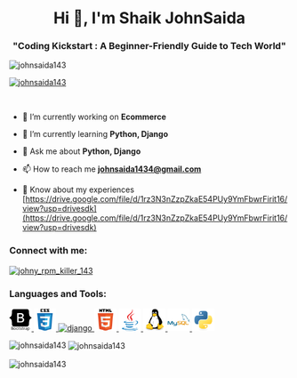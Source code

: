 <h1 align="center">Hi 👋, I'm Shaik JohnSaida</h1>
<h3 align="center">"Coding Kickstart : A Beginner-Friendly Guide to Tech World"</h3>

<p align="left"> <img src="https://komarev.com/ghpvc/?username=johnsaida143&label=Profile%20views&color=0e75b6&style=flat" alt="johnsaida143" /> </p>

<p align="left"> <a href="https://github.com/ryo-ma/github-profile-trophy"><img src="https://github-profile-trophy.vercel.app/?username=johnsaida143" alt="johnsaida143" /></a> </p>

<p align="left"> <a href="https://twitter.com/" target="blank"><img src="https://img.shields.io/twitter/follow/?logo=twitter&style=for-the-badge" alt="" /></a> </p>

- 🔭 I’m currently working on **Ecommerce**

- 🌱 I’m currently learning **Python, Django**

- 💬 Ask me about **Python, Django**

- 📫 How to reach me **johnsaida1434@gmail.com**

- 📄 Know about my experiences [https://drive.google.com/file/d/1rz3N3nZzpZkaE54PUy9YmFbwrFirit16/view?usp=drivesdk](https://drive.google.com/file/d/1rz3N3nZzpZkaE54PUy9YmFbwrFirit16/view?usp=drivesdk)

<h3 align="left">Connect with me:</h3>
<p align="left">
<a href="https://instagram.com/johny_rpm_killer_143" target="blank"><img align="center" src="https://raw.githubusercontent.com/rahuldkjain/github-profile-readme-generator/master/src/images/icons/Social/instagram.svg" alt="johny_rpm_killer_143" height="30" width="40" /></a>
</p>

<h3 align="left">Languages and Tools:</h3>
<p align="left"> <a href="https://getbootstrap.com" target="_blank" rel="noreferrer"> <img src="https://raw.githubusercontent.com/devicons/devicon/master/icons/bootstrap/bootstrap-plain-wordmark.svg" alt="bootstrap" width="40" height="40"/> </a> <a href="https://www.w3schools.com/css/" target="_blank" rel="noreferrer"> <img src="https://raw.githubusercontent.com/devicons/devicon/master/icons/css3/css3-original-wordmark.svg" alt="css3" width="40" height="40"/> </a> <a href="https://www.djangoproject.com/" target="_blank" rel="noreferrer"> <img src="https://cdn.worldvectorlogo.com/logos/django.svg" alt="django" width="40" height="40"/> </a> <a href="https://www.w3.org/html/" target="_blank" rel="noreferrer"> <img src="https://raw.githubusercontent.com/devicons/devicon/master/icons/html5/html5-original-wordmark.svg" alt="html5" width="40" height="40"/> </a> <a href="https://www.java.com" target="_blank" rel="noreferrer"> <img src="https://raw.githubusercontent.com/devicons/devicon/master/icons/java/java-original.svg" alt="java" width="40" height="40"/> </a> <a href="https://www.linux.org/" target="_blank" rel="noreferrer"> <img src="https://raw.githubusercontent.com/devicons/devicon/master/icons/linux/linux-original.svg" alt="linux" width="40" height="40"/> </a> <a href="https://www.mysql.com/" target="_blank" rel="noreferrer"> <img src="https://raw.githubusercontent.com/devicons/devicon/master/icons/mysql/mysql-original-wordmark.svg" alt="mysql" width="40" height="40"/> </a> <a href="https://www.python.org" target="_blank" rel="noreferrer"> <img src="https://raw.githubusercontent.com/devicons/devicon/master/icons/python/python-original.svg" alt="python" width="40" height="40"/> </a> </p>

<p><img align="left" src="https://github-readme-stats.vercel.app/api/top-langs?username=johnsaida143&show_icons=true&locale=en&layout=compact" alt="johnsaida143" /></p>

<p>&nbsp;<img align="center" src="https://github-readme-stats.vercel.app/api?username=johnsaida143&show_icons=true&locale=en" alt="johnsaida143" /></p>

<p><img align="center" src="https://github-readme-streak-stats.herokuapp.com/?user=johnsaida143&" alt="johnsaida143" /></p>

